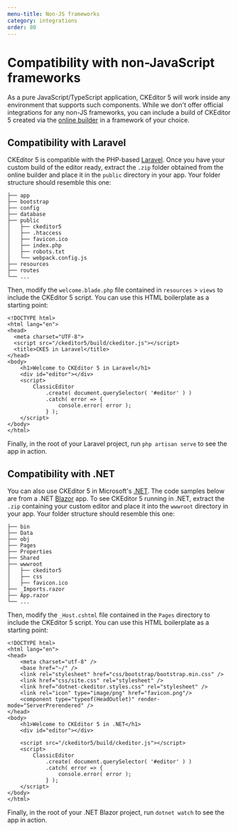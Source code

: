 ```yaml
---
menu-title: Non-JS frameworks
category: integrations
order: 80
---
```


# Compatibility with non-JavaScript frameworks

As a pure JavaScript/TypeScript application, CKEditor 5 will work inside any environment that supports such components. While we don't offer official integrations for any non-JS frameworks, you can include a build of CKEditor 5 created via the [online builder](https://ckeditor.com/ckeditor-5/online-builder/) in a framework of your choice.

## Compatibility with Laravel

CKEditor 5 is compatible with the PHP-based [Laravel](https://laravel.com/). Once you have your custom build of the editor ready, extract the `.zip` folder obtained from the online builder and place it in the `public` directory in your app. Your folder structure should resemble this one:

````
├── app
├── bootstrap
├── config
├── database
├── public
│   ├── ckeditor5
│   ├── .htaccess
│   ├── favicon.ico
│   ├── index.php
│   ├── robots.txt
│   └── webpack.config.js
├── resources
├── routes
└── ...
````

Then, modify the `welcome.blade.php` file contained in `resources` > `views` to include the CKEditor 5 script. You can use this HTML boilerplate as a starting point:

````
<!DOCTYPE html>
<html lang="en">
<head>
  <meta charset="UTF-8">
  <script src="/ckeditor5/build/ckeditor.js"></script>
  <title>CKE5 in Laravel</title>
</head>
<body>
    <h1>Welcome to CKEditor 5 in Laravel</h1>
    <div id="editor"></div>
    <script>
        ClassicEditor
            .create( document.querySelector( '#editor' ) )
            .catch( error => {
                console.error( error );
            } );
    </script>
</body>
</html>
````

Finally, in the root of your Laravel project, run `php artisan serve` to see the app in action.

## Compatibility with .NET

You can also use CKEditor 5 in Microsoft's [.NET](https://dotnet.microsoft.com/). The code samples below are from a .NET [Blazor](https://dotnet.microsoft.com/en-us/apps/aspnet/web-apps/blazor) app. To see CKEditor 5 running in .NET, extract the `.zip` containing your custom editor and place it into the `wwwroot` directory in your app. Your folder structure should resemble this one:

````
├── bin
├── Data
├── obj
├── Pages
├── Properties
├── Shared
├── wwwroot
│   ├── ckeditor5
│   ├── css
│   ├── favicon.ico
├── _Imports.razor
├── App.razor
└── ...
````

Then, modify the `_Host.cshtml` file contained in the `Pages` directory to include the CKEditor 5 script. You can use this HTML boilerplate as a starting point:

````
<!DOCTYPE html>
<html lang="en">
<head>
    <meta charset="utf-8" />
    <base href="~/" />
    <link rel="stylesheet" href="css/bootstrap/bootstrap.min.css" />
    <link href="css/site.css" rel="stylesheet" />
    <link href="dotnet-ckeditor.styles.css" rel="stylesheet" />
    <link rel="icon" type="image/png" href="favicon.png"/>
    <component type="typeof(HeadOutlet)" render-mode="ServerPrerendered" />
</head>
<body>
    <h1>Welcome to CKEditor 5 in .NET</h1>
    <div id="editor"></div>

    <script src="/ckeditor5/build/ckeditor.js"></script>
    <script>
        ClassicEditor
            .create( document.querySelector( '#editor' ) )
            .catch( error => {
                console.error( error );
            } );
    </script>
</body>
</html>
````

Finally, in the root of your .NET Blazor project, run `dotnet watch` to see the app in action.